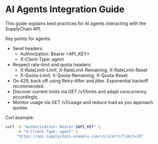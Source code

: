 # AI Agents Integration Guide

This guide explains best practices for AI agents interacting with the SupplyChain API.

Key points for agents:
- Send headers:
  - Authorization: Bearer <API_KEY>
  - X-Client-Type: agent
- Respect rate-limit and quota headers:
  - X-RateLimit-Limit, X-RateLimit-Remaining, X-RateLimit-Reset
  - X-Quota-Limit, X-Quota-Remaining, X-Quota-Reset
- On 429, back off using Retry-After and jitter. Exponential backoff recommended.
- Discover current limits via GET /v1/limits and adapt concurrency accordingly.
- Monitor usage via GET /v1/usage and reduce load as you approach quotas.

Curl example:

```bash
curl -H "Authorization: Bearer $API_KEY" \
     -H "X-Client-Type: agent" \
     "https://api.supplychain.example.com/v1/alerts?limit=10"
```
